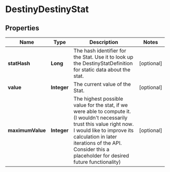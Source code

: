 
# DestinyDestinyStat

## Properties
Name | Type | Description | Notes
------------ | ------------- | ------------- | -------------
**statHash** | **Long** | The hash identifier for the Stat. Use it to look up the DestinyStatDefinition for static data about the stat. |  [optional]
**value** | **Integer** | The current value of the Stat. |  [optional]
**maximumValue** | **Integer** | The highest possible value for the stat, if we were able to compute it. (I wouldn&#39;t necessarily trust this value right now. I would like to improve its calculation in later iterations of the API. Consider this a placeholder for desired future functionality) |  [optional]



